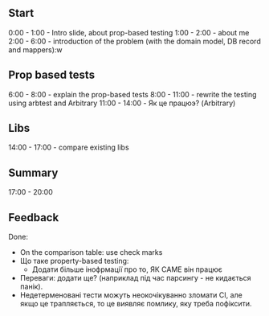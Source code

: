 
## Start
0:00 - 1:00 - Intro slide, about prop-based testing
1:00 - 2:00 - about me
2:00 - 6:00 - introduction of the problem (with the domain model, DB record and mappers):w

## Prop based tests
6:00 - 8:00 - explain the prop-based tests
8:00 - 11:00 - rewrite the testing using arbtest and Arbitrary
11:00 - 14:00 - Як це працюэ? (Arbitrary)

## Libs
14:00 - 17:00 - compare existing libs

## Summary
17:00 - 20:00



## Feedback


Done:
* On the comparison table: use check marks
* Що таке property-based testing:
  * Додати більше інофрмації про то, ЯК САМЕ він працює
* Переваги: додати ще? (наприклад під час парсингу - не кидається панік).
* Недетерменовані тести можуть неокочікуванно зломати СІ, але якщо це трапляється, то це виявляє помлику, яку треба пофіксити.


